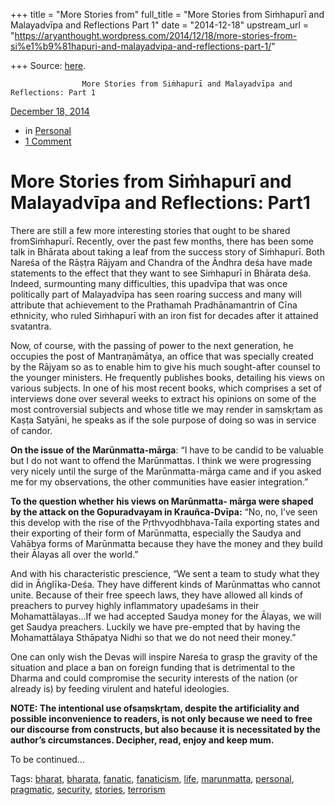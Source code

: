 +++
title = "More Stories from"
full_title = "More Stories from Siṁhapurī and Malayadvīpa and Reflections Part 1"
date = "2014-12-18"
upstream_url = "https://aryanthought.wordpress.com/2014/12/18/more-stories-from-si%e1%b9%81hapuri-and-malayadvipa-and-reflections-part-1/"

+++
Source: [here](https://aryanthought.wordpress.com/2014/12/18/more-stories-from-si%e1%b9%81hapuri-and-malayadvipa-and-reflections-part-1/).


					More Stories from Siṁhapurī and Malayadvīpa and Reflections: Part 1				



[ December 18, 2014 
](https://aryanthought.wordpress.com/2014/12/18/more-stories-from-si%e1%b9%81hapuri-and-malayadvipa-and-reflections-part-1/ "Permalink to More Stories from Siṁhapurī and Malayadvīpa and Reflections: Part1")

-   in [Personal](https://aryanthought.wordpress.com/category/personal/)
-   [1
    Comment](https://aryanthought.wordpress.com/2014/12/18/more-stories-from-si%e1%b9%81hapuri-and-malayadvipa-and-reflections-part-1/#comments)

# More Stories from Siṁhapurī and Malayadvīpa and Reflections: Part1

There are still a few more interesting stories that ought to be shared
fromSiṁhapurī. Recently, over the past few months, there has been some
talk in Bhārata about taking a leaf from the success story of Siṁhapurī.
Both Nareśa of the Rāṣṭra Rājyam and Chandra of the Āndhra deśa have
made statements to the effect that they want to see Siṁhapurī in Bhārata
deśa. Indeed, surmounting many difficulties, this upadvīpa that was once
politically part of Malayadvīpa has seen roaring success and many will
attribute that achievement to the Prathamah Pradhānamantrin of Cīna
ethnicity, who ruled Siṁhapurī with an iron fist for decades after it
attained svatantra.

Now, of course, with the passing of power to the next generation, he
occupies the post of Mantraṇāmātya, an office that was specially created
by the Rājyam so as to enable him to give his much sought-after counsel
to the younger ministers. He frequently publishes books, detailing his
views on various subjects. In one of his most recent books, which
comprises a set of interviews done over several weeks to extract his
opinions on some of the most controversial subjects and whose title we
may render in saṃskṛtam as Kaṣṭa Satyāni, he speaks as if the sole
purpose of doing so was in service of candor.

**On the issue of the Marūnmatta-mārga**: “I have to be candid to be
valuable but I do not want to offend the Marūnmattas. I think we were
progressing very nicely until the surge of the Marūnmatta-mārga came and
if you asked me for my observations, the other communities have easier
integration.”

**To the question whether his views on Marūnmatta- mārga were shaped by
the attack on the Gopuradvayam in Krauñca-Dvīpa:** “No, no, I’ve seen
this develop with the rise of the Pṛthvyodhbhava-Taila exporting states
and their exporting of their form of Marūnmatta, especially the Saudya
and Vahābya forms of Marūnmatta because they have the money and they
build their Ālayas all over the world.”

And with his characteristic prescience, “We sent a team to study what
they did in Āṅglīka-Deśa. They have different kinds of Marūnmattas who
cannot unite. Because of their free speech laws, they have allowed all
kinds of preachers to purvey highly inflammatory upadeśams in their
Mohamattālayas…If we had accepted Saudya money for the Ālayas, we will
get Saudya preachers. Luckily we have pre-empted that by having the
Mohamattālaya Sthāpatya Nidhi so that we do not need their money.”

One can only wish the Devas will inspire Nareśa to grasp the gravity of
the situation and place a ban on foreign funding that is detrimental to
the Dharma and could compromise the security interests of the nation (or
already is) by feeding virulent and hateful ideologies.

**NOTE: The intentional use ofsaṃskṛtam, despite the artificiality and
possible inconvenience to readers, is not only because we need to free
our discourse from constructs, but also because it is necessitated by
the author’s circumstances. Decipher, read, enjoy and keep mum.**

To be continued…

Tags: [bharat](https://aryanthought.wordpress.com/tag/bharat/),
[bharata](https://aryanthought.wordpress.com/tag/bharata/),
[fanatic](https://aryanthought.wordpress.com/tag/fanatic/),
[fanaticism](https://aryanthought.wordpress.com/tag/fanaticism/),
[life](https://aryanthought.wordpress.com/tag/life/),
[marunmatta](https://aryanthought.wordpress.com/tag/marunmatta/),
[personal](https://aryanthought.wordpress.com/tag/personal-2/),
[pragmatic](https://aryanthought.wordpress.com/tag/pragmatic/),
[security](https://aryanthought.wordpress.com/tag/security/),
[stories](https://aryanthought.wordpress.com/tag/stories/),
[terrorism](https://aryanthought.wordpress.com/tag/terrorism/)

